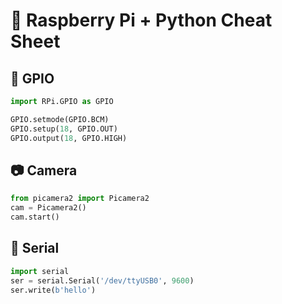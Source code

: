 # 🍓 Raspberry Pi + Python Cheat Sheet

## 🔌 GPIO
```python
import RPi.GPIO as GPIO

GPIO.setmode(GPIO.BCM)
GPIO.setup(18, GPIO.OUT)
GPIO.output(18, GPIO.HIGH)
```

## 📷 Camera
```python
from picamera2 import Picamera2
cam = Picamera2()
cam.start()
```

## 🔌 Serial
```python
import serial
ser = serial.Serial('/dev/ttyUSB0', 9600)
ser.write(b'hello')
```
